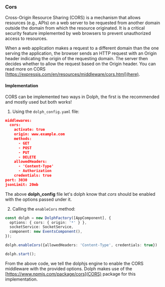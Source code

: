 ### Cors

Cross-Origin Resource Sharing (CORS) is a mechanism that allows resources (e.g., APIs) on a web server to be requested from another domain outside the domain from which the resource originated. It is a critical security feature implemented by web browsers to prevent unauthorized access to resources.

When a web application makes a request to a different domain than the one serving the application, the browser sends an HTTP request with an Origin header indicating the origin of the requesting domain. The server then decides whether to allow the request based on the Origin header. You can read more on CORS [https://expressjs.com/en/resources/middleware/cors.html](here).

#### Implementation 

CORS can be implemented two ways in Dolph, the first is the recommended and mostly used but both works!

1. Using the `dolph_config.yaml` file:

```json
middlewares:
  cors:
    activate: true
    origin: www.example.com
    methods:
      - GET
      - POST
      - PUT
      - DELETE
    allowedHeaders:
      - 'Content-Type'
      - Authorization
    credentials: true
port: 3030
jsonLimit: 20mb
```

The above **dolph_config** file let's dolph know that *cors* should be enabled with the options passed under it.

2. Calling the `enableCors` method:

```typescript
const dolph = new DolphFactory([AppComponent], {
  options: { cors: { origin: '*' } },
  socketService: SocketService,
  component: new EventsComponent(),
});

dolph.enableCors({allowedHeaders: 'Content-Type', credentials: true})

dolph.start();
```

From the above code, we tell the dolphjs engine to enable the CORS middleware with the provided options. Dolph makes use of the [https://www.npmjs.com/package/cors](CORS) package for this implementation.